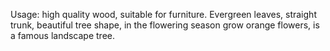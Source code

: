 <style>
.eye {
    font-weight: 1000;
    font
}
:root {
    font-family: Times, "Times New Roman", Georgia, serif;
}
</style>

Usage: high quality wood, suitable for furniture. Evergreen leaves, straight trunk, beautiful tree shape, in the flowering season grow orange flowers, is a famous landscape tree.
